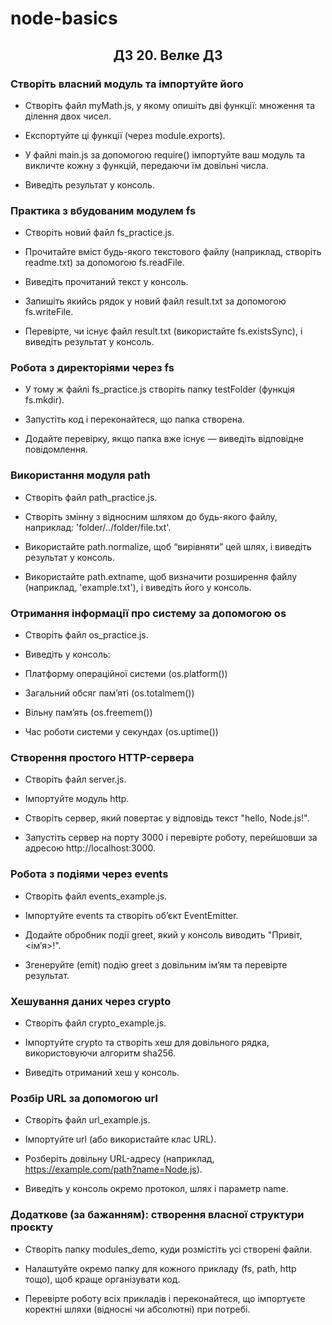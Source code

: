 # node-basics
## <center> ДЗ 20. Велке ДЗ </center>

### Створіть власний модуль та імпортуйте його

* Створіть файл myMath.js, у якому опишіть дві функції: множення та ділення двох чисел.

* Експортуйте ці функції (через module.exports).

* У файлі main.js за допомогою require() імпортуйте ваш модуль та викличте кожну з функцій, передаючи їм довільні числа.

* Виведіть результат у консоль.

### Практика з вбудованим модулем fs

* Створіть новий файл fs_practice.js.

* Прочитайте вміст будь-якого текстового файлу (наприклад, створіть readme.txt) за допомогою fs.readFile.

* Виведіть прочитаний текст у консоль.

* Запишіть якийсь рядок у новий файл result.txt за допомогою fs.writeFile.

* Перевірте, чи існує файл result.txt (використайте fs.existsSync), і виведіть результат у консоль.

### Робота з директоріями через fs

* У тому ж файлі fs_practice.js створіть папку testFolder (функція fs.mkdir).

* Запустіть код і переконайтеся, що папка створена.

* Додайте перевірку, якщо папка вже існує — виведіть відповідне повідомлення.

### Використання модуля path

* Створіть файл path_practice.js.

* Створіть змінну з відносним шляхом до будь-якого файлу, наприклад: 'folder/../folder/file.txt'.

* Використайте path.normalize, щоб “вирівняти” цей шлях, і виведіть результат у консоль.

* Використайте path.extname, щоб визначити розширення файлу (наприклад, 'example.txt'), і виведіть його у консоль.

### Отримання інформації про систему за допомогою os

* Створіть файл os_practice.js.

* Виведіть у консоль:

* Платформу операційної системи (os.platform())

* Загальний обсяг пам’яті (os.totalmem())

* Вільну пам’ять (os.freemem())

* Час роботи системи у секундах (os.uptime())

### Створення простого HTTP-сервера

* Створіть файл server.js.

* Імпортуйте модуль http.

* Створіть сервер, який повертає у відповідь текст "hello, Node.js!".

* Запустіть сервер на порту 3000 і перевірте роботу, перейшовши за адресою http://localhost:3000.

### Робота з подіями через events

* Створіть файл events_example.js.

* Імпортуйте events та створіть об’єкт EventEmitter.

* Додайте обробник події greet, який у консоль виводить "Привіт, <ім’я>!".

* Згенеруйте (emit) подію greet з довільним ім’ям та перевірте результат.

### Хешування даних через crypto

* Створіть файл crypto_example.js.

* Імпортуйте crypto та створіть хеш для довільного рядка, використовуючи алгоритм sha256.

* Виведіть отриманий хеш у консоль.

### Розбір URL за допомогою url

* Створіть файл url_example.js.

* Імпортуйте url (або використайте клас URL).

* Розберіть довільну URL-адресу (наприклад, https://example.com/path?name=Node.js).

* Виведіть у консоль окремо протокол, шлях і параметр name.

### Додаткове (за бажанням): створення власної структури проєкту

* Створіть папку modules_demo, куди розмістіть усі створені файли.

* Налаштуйте окремо папку для кожного прикладу (fs, path, http тощо), щоб краще організувати код.

* Перевірте роботу всіх прикладів і переконайтеся, що імпортуєте коректні шляхи (відносні чи абсолютні) при потребі.
